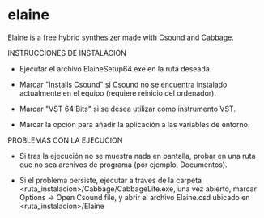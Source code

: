 # elaine
Elaine is a free hybrid synthesizer made with Csound and Cabbage.








INSTRUCCIONES DE INSTALACIÓN

- Ejecutar el archivo ElaineSetup64.exe en la ruta deseada. 

- Marcar "Installs Csound" si Csound no se encuentra instalado actualmente en el equipo (requiere reinicio del ordenador).

- Marcar "VST 64 Bits" si se desea utilizar como instrumento VST.

- Marcar la opción para añadir la aplicación a las variables de entorno.

PROBLEMAS CON LA EJECUCION

- Si tras la ejecución no se muestra nada en pantalla, probar en una ruta que no sea archivos de programa (por ejemplo, Documentos).

- Si el problema persiste, ejecutar a traves de la carpeta <ruta_instalacion>/Cabbage/CabbageLite.exe, una vez   abierto, marcar Options -> Open Csound file, y abrir el archivo Elaine.csd ubicado en <ruta_instalacion>/Elaine
